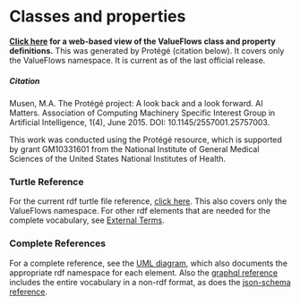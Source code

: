 # Classes and properties

<b>[Click here](http://mikorizal.org/contents.html) for a web-based view of the ValueFlows class and property definitions.</b>  This was generated by Protégé (citation below).  It covers only the ValueFlows namespace.  It is current as of the last official release.

##### Citation

Musen, M.A. The Protégé project: A look back and a look forward. AI Matters. Association of Computing Machinery Specific Interest Group in Artificial Intelligence, 1(4), June 2015. DOI: 10.1145/2557001.25757003.

This work was conducted using the Protégé resource, which is supported by grant GM10331601 from the National Institute of General Medical Sciences of the United States National Institutes of Health.

### Turtle Reference

For the current rdf turtle file reference, [click here](https://raw.githubusercontent.com/valueflows/valueflows/master/release-doc-in-process/all_vf.TTL).  This also covers only the ValueFlows namespace.  For other rdf elements that are needed for the complete vocabulary, see [External Terms](https://valueflo.ws/specification/external-terms.html).

### Complete References

For a complete reference, see the [UML diagram](https://valueflo.ws/specification/diagrams/uml.html), which also documents the appropriate rdf namespace for each element.  Also the [graphql reference](https://github.com/valueflows/vf-graphql/tree/master/lib/schemas) includes the entire vocabulary in a non-rdf format, as does the [json-schema reference](https://github.com/valueflows/vf-json-schema/tree/master/schemas).
